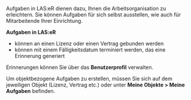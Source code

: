 Aufgaben in LAS:eR dienen dazu, Ihnen die Arbeitsorganisation zu erleichtern. 
Sie können Aufgaben für sich selbst ausstellen, wie auch für Mitarbeitende Ihrer Einrichtung.

**Aufgaben in LAS:eR**

* können an einen Lizenz oder einen Vertrag gebunden werden
* können mit einem Fälligkeitsdatum terminiert werden, das eine Erinnerung generiert

Erinnerungen können Sie über das **Benutzerprofil** verwalten.  

Um objektbezogene Aufgaben zu erstellen, müssen Sie sich auf dem jeweiligen Objekt (Lizenz, Vertrag etc.) oder unter **Meine Objekte > Meine Aufgaben** befinden.